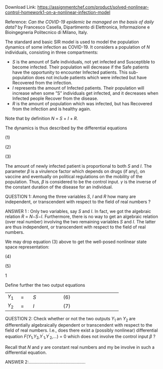 Download Link: https://assignmentchef.com/product/solved-nonlinear-control-homework1-on-a-nonlinear-infection-model
<br>



Reference: <em>Can the COVID-19 epidemic be managed on the basis of daily data? </em>by Francesco Casella, Dipartimento di Elettronica, Informazione e Bioingegneria Politecnico di Milano, Italy.

The standard and basic SIR model is used to model the population dynamics of some infection as COVID-19. It considers a population of <em>N </em>individuals, consisting in three compartments:

<ul>

 <li><em>S </em>is the amount of Safe individuals, not yet infected and Susceptible to become infected. Their population will decrease if the Safe patients have the opportunity to encounter Infected patients. This sub-population does not include patients which were infected but have Recovered from the infection.</li>

 <li><em>I </em>represents the amount of Infected patients. Their population will increase when some ”S” individuals get infected, and it decreases when Infected people Recover from the disease.</li>

 <li><em>R </em>is the amount of population which was infected, but has Recovered from the infection and is healthy again.</li>

</ul>

Note that by definition <em>N </em>= <em>S </em>+ <em>I </em>+ <em>R</em>.

The dynamics is thus described by the differential equations

(1)

(2)

(3)

The amount of newly infected patient is proportional to both <em>S </em>and <em>I</em>. The parameter <em>β </em>is a virulence factor which depends on drugs (if any), on vaccine and eventually on political regulations on the mobility of the population. Thus, <em>β </em>is considered to be the control input. <em>γ </em>is the inverse of the constant duration of the disease for an individual.

QUESTION 1: Among the three variables <em>S</em>, <em>I </em>and <em>R </em>how many are independent, or transcendent with respect to the field of real numbers ?

ANSWER 1 : Only two variables, say <em>S </em>and <em>I</em>. In fact, we got the algebraic relation <em>R </em>= <em>N</em>−<em>S</em>−<em>I</em>. Furthermore, there is no way to get an algebraic relation (over real number) involving the two remaining variables <em>S </em>and <em>I</em>. The latter are thus independent, or transcendent with respect to the field of real numbers.

We may drop equation (3) above to get the well-posed nonlinear state space representation:

(4)

(5)

1

Define further the two output equations

<table width="307">

 <tbody>

  <tr>

   <td width="27"><em>Y</em><sub>1</sub></td>

   <td width="24">=</td>

   <td width="83"><em>S</em></td>

   <td width="173">(6)</td>

  </tr>

  <tr>

   <td width="27"><em>Y</em><sub>2</sub></td>

   <td width="24">=</td>

   <td width="83"><em>I</em></td>

   <td width="173">(7)</td>

  </tr>

 </tbody>

</table>

QUESTION 2: Check whether or not the two outputs <em>Y</em><sub>1 </sub>an <em>Y</em><sub>2 </sub>are differentially algebraically dependent or transcendent with respect to the field of real numbers. I.e., does there exist a (possibly nonlinear) differential equation <em>F</em>(<em>Y</em><sub>1</sub><em>,Y</em><sub>2</sub><em>,Y</em><sup>˙</sup><sub>1</sub><em>,Y</em><sup>˙</sup><sub>2</sub><em>,…</em>) = 0 which does not involve the control input <em>β </em>?

Recall that <em>N </em>and <em>γ </em>are constant real numbers and my be involve in such a differential equation.

ANSWER 2:……………………………………….